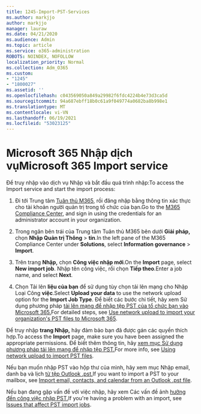 ```yaml
---
title: 1245-Import-PST-Services
ms.author: markjjo
author: markjjo
manager: lauraw
ms.date: 04/21/2020
ms.audience: Admin
ms.topic: article
ms.service: o365-administration
ROBOTS: NOINDEX, NOFOLLOW
localization_priority: Normal
ms.collection: Adm_O365
ms.custom:
- "1245"
- "1800027"
ms.assetid: ''
ms.openlocfilehash: c043569050a849a29982f6fdc4224b4e73d3ca5d
ms.sourcegitcommit: 94a687ebff18b0c61a9f049774a0682ba8b998e1
ms.translationtype: MT
ms.contentlocale: vi-VN
ms.lasthandoff: 06/19/2021
ms.locfileid: "53023125"
---
```

# <a name="microsoft-365-import-service"></a><span data-ttu-id="ebaae-102">Microsoft 365 Nhập dịch vụ</span><span class="sxs-lookup"><span data-stu-id="ebaae-102">Microsoft 365 Import service</span></span>

<span data-ttu-id="ebaae-103">Để truy nhập vào dịch vụ Nhập và bắt đầu quá trình nhập:</span><span class="sxs-lookup"><span data-stu-id="ebaae-103">To access the Import service and start the import process:</span></span>

1. <span data-ttu-id="ebaae-104">Đi tới Trung tâm [Tuân thủ M365](https://compliance.microsoft.com/), rồi đăng nhập bằng thông tin xác thực cho tài khoản người quản trị trong tổ chức của bạn.</span><span class="sxs-lookup"><span data-stu-id="ebaae-104">Go to the [M365 Compliance Center](https://compliance.microsoft.com/), and sign in using the credentials for an administrator account in your organization.</span></span>

1. <span data-ttu-id="ebaae-105">Trong ngăn bên trái của Trung tâm Tuân thủ M365 bên dưới **Giải pháp,** chọn **Nhập Quản trị Thông**  >  **tin**.</span><span class="sxs-lookup"><span data-stu-id="ebaae-105">In the left pane of the M365 Compliance Center under **Solutions**, select **Information governance** > **Import**.</span></span>

1. <span data-ttu-id="ebaae-106">Trên trang **Nhập,** chọn **Công việc nhập mới**.</span><span class="sxs-lookup"><span data-stu-id="ebaae-106">On the **Import** page, select **New import job**.</span></span> <span data-ttu-id="ebaae-107">Nhập tên công việc, rồi chọn **Tiếp theo**.</span><span class="sxs-lookup"><span data-stu-id="ebaae-107">Enter a job name, and select **Next**.</span></span>

1. <span data-ttu-id="ebaae-108">Chọn Tải lên **liệu của bạn** để sử dụng tùy chọn tải lên mạng cho Nhập Loại Công **việc**.</span><span class="sxs-lookup"><span data-stu-id="ebaae-108">Select **Upload your data** to use the network upload option for the **Import Job Type**.</span></span> <span data-ttu-id="ebaae-109">Để biết các bước chi tiết, hãy xem Sử dụng phương pháp [tải lên mạng để nhập tệp PST của tổ chức bạn vào Microsoft 365.](/compliance/use-network-upload-to-import-pst-files)</span><span class="sxs-lookup"><span data-stu-id="ebaae-109">For detailed steps, see [Use network upload to import your organization's PST files to Microsoft 365](/compliance/use-network-upload-to-import-pst-files).</span></span>

<span data-ttu-id="ebaae-110">Để truy nhập **trang Nhập,** hãy đảm bảo bạn đã được gán các quyền thích hợp.</span><span class="sxs-lookup"><span data-stu-id="ebaae-110">To access the **Import** page, make sure you have been assigned the appropriate permissions.</span></span> <span data-ttu-id="ebaae-111">Để biết thêm thông tin, hãy [xem mục Sử dụng phương pháp tải lên mạng để nhập tệp PST.](/microsoft-365/compliance/importing-pst-files-to-office-365#using-network-upload-to-import-pst-files)</span><span class="sxs-lookup"><span data-stu-id="ebaae-111">For more info, see [Using network upload to import PST files](/microsoft-365/compliance/importing-pst-files-to-office-365#using-network-upload-to-import-pst-files).</span></span>

<span data-ttu-id="ebaae-112">Nếu bạn muốn nhập PST vào hộp thư của mình, hãy xem mục Nhập email, danh bạ và lịch [từ tệp Outlook .pst.](https://support.office.com/article/import-email-contacts-and-calendar-from-an-outlook-pst-file-431a8e9a-f99f-4d5f-ae48-ded54b3440ac)</span><span class="sxs-lookup"><span data-stu-id="ebaae-112">If you want to import a PST to your mailbox, see [Import email, contacts, and calendar from an Outlook .pst file](https://support.office.com/article/import-email-contacts-and-calendar-from-an-outlook-pst-file-431a8e9a-f99f-4d5f-ae48-ded54b3440ac).</span></span>

<span data-ttu-id="ebaae-113">Nếu bạn đang gặp vấn đề với việc nhập, hãy xem Các vấn đề ảnh [hưởng đến công việc nhập PST.](/office365/troubleshoot/pst-import-service/issues-with-pst-import-job)</span><span class="sxs-lookup"><span data-stu-id="ebaae-113">If you're having a problem with an import, see [Issues that affect PST import jobs](/office365/troubleshoot/pst-import-service/issues-with-pst-import-job).</span></span>

